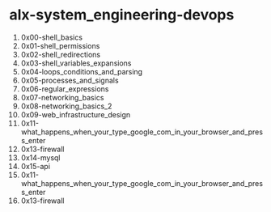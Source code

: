 # alx-system_engineering-devops
1. 0x00-shell_basics
2. 0x01-shell_permissions
3. 0x02-shell_redirections
4. 0x03-shell_variables_expansions
5. 0x04-loops_conditions_and_parsing
6. 0x05-processes_and_signals
7. 0x06-regular_expressions
8. 0x07-networking_basics
9. 0x08-networking_basics_2
10. 0x09-web_infrastructure_design
11. 0x11-what_happens_when_your_type_google_com_in_your_browser_and_press_enter
12. 0x13-firewall
13. 0x14-mysql
14. 0x15-api
15. 0x11-what_happens_when_your_type_google_com_in_your_browser_and_press_enter
16. 0x13-firewall
